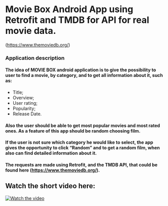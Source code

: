 # Movie Box Android App using Retrofit and TMDB for API for real movie data.
(https://www.themoviedb.org/)

### Application description

#### The idea of MOVIE BOX android application is to give the possibility to user to find a movie, by category, and to get all information about it, such as:
####
- Title;
- Overview;
- User rating;
- Popularity;
- Release Date.

#### Also the user should be able to get most popular movies and most rated ones. As a feature of this app should be random choosing film.

#### If the user is not sure which category he would like to select, the app gives the opportunity to click “Random” and to get a random film, when also can find detailed information about it.


#### The requests are made using Retrofit, and the TMDB API, that could be found here (https://www.themoviedb.org/).

## Watch the short video here:

[![Watch the video](https://lh3.googleusercontent.com/vA4tG0v4aasE7oIvRIvTkOYTwom07DfqHdUPr6k7jmrDwy_qA_SonqZkw6KX0OXKAdk)](https://youtu.be/FIwzo6WllUA)

